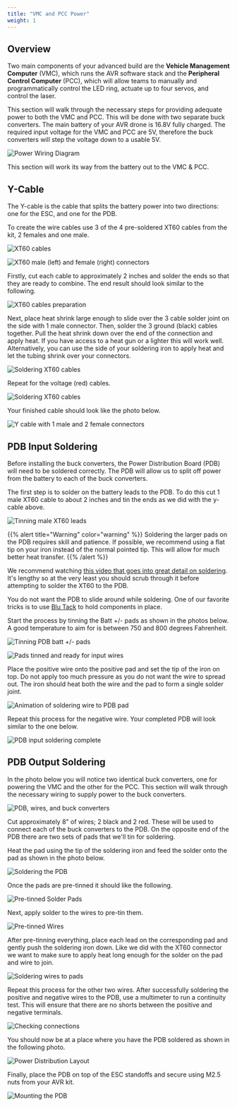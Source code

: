 ```yaml
---
title: "VMC and PCC Power"
weight: 1
---
```


## Overview

Two main components of your advanced build are the **Vehicle Management Computer**
(VMC), which runs the AVR software stack and the **Peripheral Control Computer** (PCC),
which will allow teams to manually and programmatically control the LED ring, actuate up
to four servos, and control the laser.

This section will walk through the necessary steps for providing adequate power to both
the VMC and PCC. This will be done with two separate buck converters. The main battery
of your AVR drone is 16.8V fully charged. The required input voltage for the VMC and PCC
are 5V, therefore the buck converters will step the voltage down to a usable 5V.

![Power Wiring Diagram](avr_power_wiring_diagram.jpg)

This section will work its way from the battery out to the VMC & PCC.

## Y-Cable

The Y-cable is the cable that splits the battery power into two directions: one for the
ESC, and one for the PDB.

To create the wire cables use 3 of the 4 pre-soldered XT60 cables from the kit, 2
females and one male.

![XT60 cables](y_cable_layout_1.jpg)

![XT60 male (left) and female (right) connectors ](y_cable_male_female.jpg)

Firstly, cut each cable to approximately 2 inches and solder the ends so that they are
ready to combine. The end result should look similar to the following.

![XT60 cables preparation](y_cable_layout_2.jpg)

Next, place heat shrink large enough to slide over the 3 cable solder joint on the side
with 1 male connector. Then, solder the 3 ground (black) cables together. Pull the heat
shrink down over the end of the connection and apply heat. If you have access to a heat
gun or a lighter this will work well. Alternatively, you can use the side of your
soldering iron to apply heat and let the tubing shrink over your connectors.

![Soldering XT60 cables](y_cable_assy_1.jpg)

Repeat for the voltage (red) cables.

![Soldering XT60 cables](y_cable_assy_2.jpg)

Your finished cable should look like the photo below.

![Y cable with 1 male and 2 female connectors](y_cable_complete.jpg)

## PDB Input Soldering

Before installing the buck converters, the Power Distribution Board (PDB) will need to
be soldered correctly. The PDB will allow us to split off power from the battery to each
of the buck converters.

The first step is to solder on the battery leads to the PDB. To do this cut 1 male XT60
cable to about 2 inches and tin the ends as we did with the y-cable above.

![Tinning male XT60 leads](pdb_xt60_tinning.jpg)

{{% alert title="Warning" color="warning" %}} Soldering the larger pads on the PDB
requires skill and patience. If possible, we recommend using a flat tip on your iron
instead of the normal pointed tip. This will allow for much better heat transfer.
{{% /alert %}}

We recommend watching
[this video that goes into great detail on soldering](https://www.youtube.com/watch?v=GoPT69y98pY).
It's lengthy so at the very least you should scrub through it before attempting to
solder the XT60 to the PDB.

You do not want the PDB to slide around while soldering. One of our favorite tricks is
to use
[Blu Tack](https://www.amazon.com/Blu-Tack-S050Q-Reusable-Adhesive-75g/dp/B001FGLX72) to
hold components in place.

Start the process by tinning the Batt +/- pads as shown in the photos below. A good
temperature to aim for is between 750 and 800 degrees Fahrenheit.

![Tinning PDB batt +/- pads](pdb_input_soldering_1.jpg)

![Pads tinned and ready for input wires](pdb_input_soldering_2.jpg)

Place the positive wire onto the positive pad and set the tip of the iron on top. Do not
apply too much pressure as you do not want the wire to spread out. The iron should heat
both the wire and the pad to form a single solder joint.

![Animation of soldering wire to PDB pad](pdb_soldering.gif)

Repeat this process for the negative wire. Your completed PDB will look similar to the
one below.

![PDB input soldering complete](pdb_completed.jpg)

## PDB Output Soldering

In the photo below you will notice two identical buck converters, one for powering the
VMC and the other for the PCC. This section will walk through the necessary wiring to
supply power to the buck converters.

![PDB, wires, and buck converters](power_overview.jpg)

Cut approximately 8" of wires; 2 black and 2 red. These will be used to connect each of
the buck converters to the PDB. On the opposite end of the PDB there are two sets of
pads that we'll tin for soldering.

Heat the pad using the tip of the soldering iron and feed the solder onto the pad as
shown in the photo below.

![Soldering the PDB](pdu_solder_pads_1.jpg)

Once the pads are pre-tinned it should like the following.

![Pre-tinned Solder Pads](pdu_solder_pads_2.jpg)

Next, apply solder to the wires to pre-tin them.

![Pre-tinned Wires](pdu_pretin.jpg)

After pre-tinning everything, place each lead on the corresponding pad and gently push
the soldering iron down. Like we did with the XT60 connector we want to make sure to
apply heat long enough for the solder on the pad and wire to join.

![Soldering wires to pads](pdu_solder_pads_3.jpg)

Repeat this process for the other two wires. After successfully soldering the positive
and negative wires to the PDB, use a multimeter to run a continuity test. This will
ensure that there are no shorts between the positive and negative terminals.

![Checking connections](pdu_verification.jpg)

You should now be at a place where you have the PDB soldered as shown in the following
photo.

![Power Distribution Layout](power_layout.jpg)

Finally, place the PDB on top of the ESC standoffs and secure using M2.5 nuts from your
AVR kit.

![Mounting the PDB](pdu_mounting.jpg)
